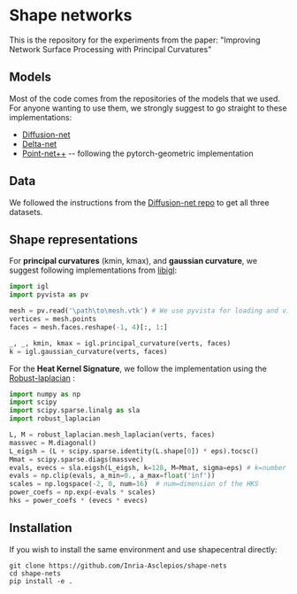 # Shape networks

This is the repository for the experiments from the paper: "Improving Network Surface Processing with Principal Curvatures"


## Models
Most of the code comes from the repositories of the models that we used. For anyone wanting to use them, we strongly suggest to go straight to these implementations:

- [Diffusion-net](https://github.com/nmwsharp/diffusion-net/tree/master)
- [Delta-net](https://github.com/rubenwiersma/deltaconv)
- [Point-net++](https://github.com/pyg-team/pytorch_geometric/tree/master/examples) -- following the pytorch-geometric implementation

## Data
We followed the instructions from the [Diffusion-net repo](https://github.com/nmwsharp/diffusion-net/tree/master/experiments) to get all three datasets.

## Shape representations

For **principal curvatures** (kmin, kmax), and **gaussian curvature**, we suggest following implementations from [libigl](https://libigl.github.io/libigl-python-bindings/):
```python
import igl
import pyvista as pv

mesh = pv.read('\path\to\mesh.vtk') # We use pyvista for loading and visualisation
vertices = mesh.points
faces = mesh.faces.reshape(-1, 4)[:, 1:]

_, _, kmin, kmax = igl.principal_curvature(verts, faces)
k = igl.gaussian_curvature(verts, faces)
```


For the **Heat Kernel Signature**, we follow the implementation using the [Robust-laplacian](https://github.com/nmwsharp/robust-laplacians-py) :

```python
import numpy as np
import scipy
import scipy.sparse.linalg as sla
import robust_laplacian

L, M = robust_laplacian.mesh_laplacian(verts, faces)
massvec = M.diagonal()
L_eigsh = (L + scipy.sparse.identity(L.shape[0]) * eps).tocsc()
Mmat = scipy.sparse.diags(massvec)
evals, evecs = sla.eigsh(L_eigsh, k=128, M=Mmat, sigma=eps) # k=number of eigenvectors
evals = np.clip(evals, a_min=0., a_max=float('inf'))
scales = np.logspace(-2, 0, num=16)  # num=dimension of the HKS
power_coefs = np.exp(-evals * scales)
hks = power_coefs * (evecs * evecs)
```


## Installation

If you wish to install the same environment and use shapecentral directly:

```
git clone https://github.com/Inria-Asclepios/shape-nets
cd shape-nets
pip install -e .
```
